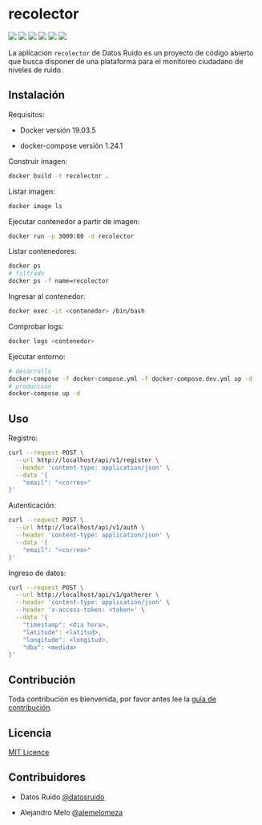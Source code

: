 # recolector

<img src="https://img.shields.io/badge/html5%20-%23E34F26.svg?&style=for-the-badge&logo=html5&logoColor=white"/> <img src="https://img.shields.io/badge/css3%20-%231572B6.svg?&style=for-the-badge&logo=css3&logoColor=white"/> <img src="https://img.shields.io/badge/javascript%20-%23323330.svg?&style=for-the-badge&logo=javascript&logoColor=%23F7DF1E"/> <img src="https://img.shields.io/badge/node.js%20-%2343853D.svg?&style=for-the-badge&logo=node.js&logoColor=white"/> <img src="https://img.shields.io/badge/express.js%20-%23404d59.svg?&style=for-the-badge"/> <img src ="https://img.shields.io/badge/MongoDB-%234ea94b.svg?&style=for-the-badge&logo=mongodb&logoColor=white"/>

La aplicacion `recolector` de Datos Ruido es un proyecto de código abierto que busca disponer de una plataforma para el monitoreo ciudadano de niveles de ruido.

## Instalación

Requisitos:

* Docker versión 19.03.5

* docker-compose versión 1.24.1

Construir imagen:

```sh
docker build -t recolector .
```

Listar imagen:

```sh
docker image ls
```

Ejecutar contenedor a partir de imagen:

```sh
docker run -p 3000:80 -d recolector
```

Listar contenedores:

```sh
docker ps
# filtrado
docker ps -f name=recolector
```

Ingresar al contenedor:

```sh
docker exec -it <contenedor> /bin/bash
```

Comprobar logs:

```sh
docker logs <contenedor>
```

Ejecutar entorno:

```sh
# desarrollo
docker-compose -f docker-compose.yml -f docker-compose.dev.yml up -d
# producción
docker-compose up -d
```
## Uso

Registro:

```sh
curl --request POST \
  --url http://localhost/api/v1/register \
  --header 'content-type: application/json' \
  --data '{
	"email": "<correo>"
}'
```

Autenticación:

```sh
curl --request POST \
  --url http://localhost/api/v1/auth \
  --header 'content-type: application/json' \
  --data '{
	"email": "<correo>"
}'
```

Ingreso de datos:

```sh
curl --request POST \
  --url http://localhost/api/v1/gatherer \
  --header 'content-type: application/json' \
  --header 'x-access-token: <token>' \
  --data '{
	"timestamp": <dia hora>,
	"latitude": <latitud>,
	"longitude": <longitud>,
	"dba": <medida>
}'
```

## Contribución

Toda contribución es bienvenida, por favor antes lee la [guía de contribución](/CONTRIBUTING.md).

## Licencia

[MIT Licence](https://choosealicense.com/licenses/mit/)

## Contribuidores

* Datos Ruido [@datosruido](https://github.com/datosruido)

* Alejandro Melo [@alemelomeza](https://github.com/alemelomeza)
